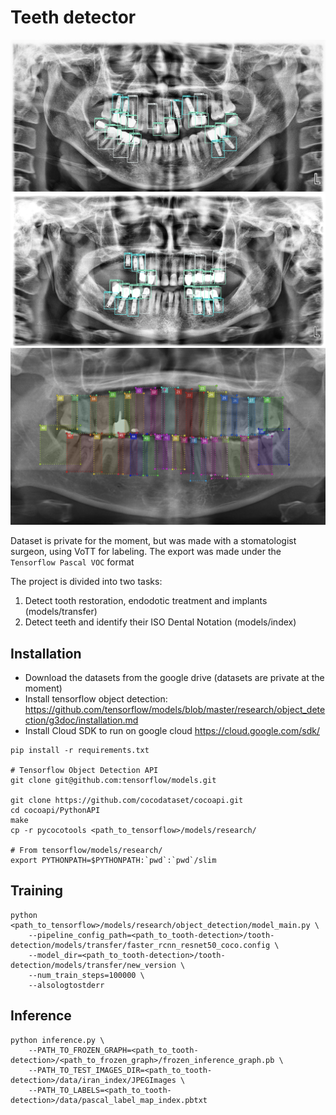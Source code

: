 # Teeth detector

![Image 1](public/images/1.png "Image 1")
![Image 2](public/images/2.png "Image 2")
![Image 3](public/images/3.png "Image 3")

Dataset is private for the moment, but was made with a stomatologist surgeon, using VoTT for labeling. The export was made under the `Tensorflow Pascal VOC` format

The project is divided into two tasks:
1. Detect tooth restoration, endodotic treatment and implants (models/transfer)
2. Detect teeth and identify their ISO Dental Notation (models/index)


## Installation

- Download the datasets from the google drive (datasets are private at the moment)
- Install tensorflow object detection: https://github.com/tensorflow/models/blob/master/research/object_detection/g3doc/installation.md
- Install Cloud SDK to run on google cloud https://cloud.google.com/sdk/


```
pip install -r requirements.txt

# Tensorflow Object Detection API
git clone git@github.com:tensorflow/models.git

git clone https://github.com/cocodataset/cocoapi.git
cd cocoapi/PythonAPI
make
cp -r pycocotools <path_to_tensorflow>/models/research/

# From tensorflow/models/research/
export PYTHONPATH=$PYTHONPATH:`pwd`:`pwd`/slim
```


## Training

```
python <path_to_tensorflow>/models/research/object_detection/model_main.py \
    --pipeline_config_path=<path_to_tooth-detection>/tooth-detection/models/transfer/faster_rcnn_resnet50_coco.config \
    --model_dir=<path_to_tooth-detection>/tooth-detection/models/transfer/new_version \
    --num_train_steps=100000 \
    --alsologtostderr
```

## Inference

```
python inference.py \
    --PATH_TO_FROZEN_GRAPH=<path_to_tooth-detection>/<path_to_frozen_graph>/frozen_inference_graph.pb \
    --PATH_TO_TEST_IMAGES_DIR=<path_to_tooth-detection>/data/iran_index/JPEGImages \
    --PATH_TO_LABELS=<path_to_tooth-detection>/data/pascal_label_map_index.pbtxt
```
